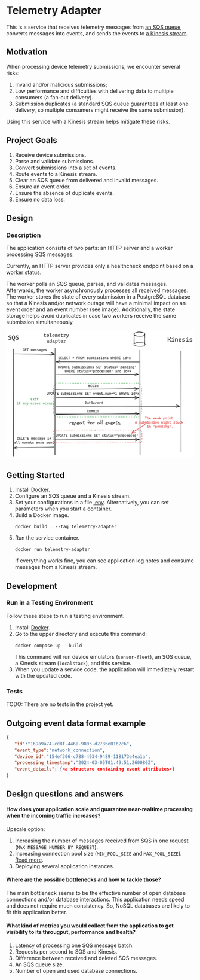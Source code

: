 # Telemetry Adapter
This is a service that receives telemetry messages from [an SQS queue](https://docs.aws.amazon.com/sqs/), 
converts messages into events, and sends the events to [a Kinesis stream](https://docs.aws.amazon.com/kinesis/).

## Motivation
When processing device telemetry submissions, we encounter several risks:
1. Invalid and/or malicious submissions;
2. Low performance and difficulties with delivering data to multiple consumers 
(a fan-out delivery).
3. Submission duplicates (a standard SQS queue guarantees at least one delivery, 
so multiple consumers might receive the same submission).

Using this service with a Kinesis stream helps mitigate these risks.

## Project Goals
1. Receive device submissions.
2. Parse and validate submissions.
3. Convert submissions into a set of events.
4. Route events to a Kinesis stream.
5. Clear an SQS queue from delivered and invalid messages. 
6. Ensure an event order.
7. Ensure the absence of duplicate events.
8. Ensure no data loss.

## Design
### Description
The application consists of two parts: an HTTP server and a worker processing
SQS messages. 

Currently, an HTTP server provides only a healthcheck endpoint
based on a worker status.

The worker polls an SQS queue, parses, and validates messages. Afterwards,
the worker asynchronously processes all received messages. The worker stores the state
of every submission in a PostgreSQL database so that a Kinesis and/or network
outage will have a minimal impact on an event order and an event number (see image). 
Additionally, the state storage helps avoid duplicates in case two workers receive 
the same submission simultaneously.

![telemetry-adapter.png](telemetry-adapter.png)

## Getting Started
1. Install [Docker](https://docs.docker.com/get-docker/).
2. Configure an SQS queue and a Kinesis stream.
3. Set your configurations in a file [.env](.env). 
Alternatively, you can set parameters when you start a container.
4. Build a Docker image.
   ```shell
   docker build . --tag telemetry-adapter
   ```
5. Run the service container.
   ```shell
   docker run telemetry-adapter
   ```
   If everything works fine, you can see application log notes and 
   consume messages from a Kinesis stream.

## Development
### Run in a Testing Environment
Follow these steps to run a testing environment.
1. Install [Docker](https://docs.docker.com/get-docker/).
2. Go to the upper directory and execute this command:
    ```shell
    docker compose up --build
    ```
   This command will run device emulators (`sensor-fleet`), an SQS queue,
   a Kinesis stream (`localstack`), and this service.
3. When you update a service code, the application will immediately restart with
the updated code.

### Tests
TODO: There are no tests in the project yet.

## Outgoing event data format example
```json
{
   "id":"169a9a74-cd8f-446a-9803-d2786e01b2c6",
   "event_type":"network_connection",
   "device_id":"154ef306-c788-4934-9489-118173e4ea1a",
   "processing_timestamp":"2024-03-05T01:49:51.260080Z",
   "event_details": {<a structure containing event attributes>}
}
```

## Design questions and answers
#### How does your application scale and guarantee near-realtime processing when the incoming traffic increases?

Upscale option:
1. Increasing the number of messages received from SQS in one request (`MAX_MESSAGE_NUMBER_BY_REQUEST`).
2. Increasing connection pool size (`MIN_POOL_SIZE` and `MAX_POOL_SIZE`). 
[Read more](https://www.psycopg.org/psycopg3/docs/advanced/pool.html#what-s-the-right-size-for-the-pool).
3. Deploying several application instances.

#### Where are the possible bottlenecks and how to tackle those?
The main bottleneck seems to be the effective number of open database connections 
and/or database interactions. 
This application needs speed and does not require much consistency. 
So, NoSQL databases are likely to fit this application better.

#### What kind of metrics you would collect from the application to get visibility to its througput, performance and health?
1. Latency of processing one SQS message batch.
2. Requests per second to SQS and Kinesis.
3. Difference between received and deleted SQS messages.
4. An SQS queue size.
5. Number of open and used database connections.
